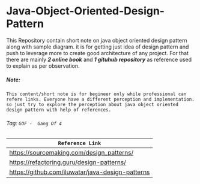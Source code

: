 # Java-Object-Oriented-Design-Pattern
This Repository contain short note on java object oriented design pattern along with sample diagram. it is for getting just idea of design pattern and push to leverage more to create good architecture of any project. For that there are mainly **_2 online book_** and **_1 gituhub repository_** as reference used to explain as per observation.


##### Note:
``` 
This content/short note is for begineer only while professional can refere links. Everyone have a different perception and implementation. so just try to explore the perception about java object oriented design pattern with help of references.
```
###### Tag: `GOF -  Gang Of 4`

| `Reference Link`                                   |  
| -------------------------------------------------- |  
| <https://sourcemaking.com/design_patterns/>        | 
| <https://refactoring.guru/design-patterns/>        |                  
| <https://github.com/iluwatar/java-design-patterns> |
